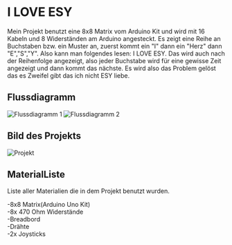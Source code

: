 # I LOVE ESY
Mein Projekt benutzt eine 8x8 Matrix vom Arduino Kit und wird mit 16 Kabeln und 8 Widerständen am Arduino angesteckt. Es zeigt eine Reihe an Buchstaben bzw. ein Muster an, zuerst kommt ein "I" dann ein "Herz" dann "E","S","Y". Also kann man folgendes lesen: I LOVE ESY. Das wird auch nach der Reihenfolge angezeigt, also jeder Buchstabe wird für eine gewisse Zeit angezeigt und dann kommt das nächste. Es wird also das Problem gelöst das es Zweifel gibt das ich nicht ESY liebe.

## Flussdiagramm

![Flussdiagramm 1](Pics/Flussdiagramm_1.jpeg)
![Flussdiagramm 2](Pics/Flussdiagramm_2.jpeg)

## Bild des Projekts

![Projekt](Pics/Projekt.jpeg)

## MaterialListe

Liste aller Materialien die in dem Projekt benutzt wurden.

-8x8 Matrix(Arduino Uno Kit) <br/>
-8x 470 Ohm Widerstände <br/>
-Breadbord <br/>
-Drähte <br/>
-2x Joysticks <br/>

